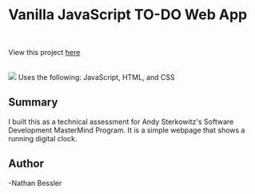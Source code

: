 # Vanilla JavaScript TO-DO Web App

<br>

View this project [here](https://natebess.github.io/Todo-Project/)

<br>

<image src="TO-DO-APP.png">
Uses the following: JavaScript, HTML, and CSS

## Summary

I built this as a technical assessment for Andy Sterkowitz's Software Development MasterMind Program.
It is a simple webpage that shows a running digital clock.

## Author

-Nathan Bessler
